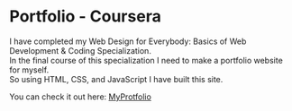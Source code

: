 # Portfolio - Coursera
I have completed my Web Design for Everybody: Basics of Web Development & Coding Specialization. <br>
In the final course of this specialization I need to make a portfolio website for myself. <br>
So using HTML, CSS, and JavaScript I have built this site.

You can check it out here: [MyProtfolio](https://main--priyanshufoliodev.netlify.app/)
